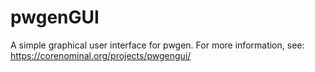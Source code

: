 # pwgenGUI
A simple graphical user interface for pwgen. For more information, see: https://corenominal.org/projects/pwgengui/
